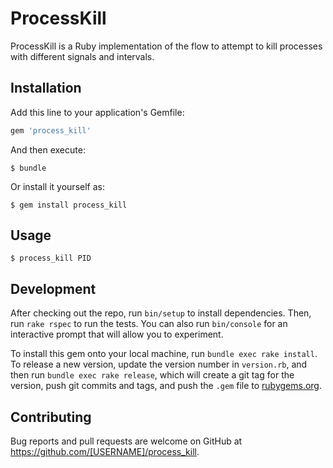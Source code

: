 # ProcessKill

ProcessKill is a Ruby implementation of the flow to attempt to kill processes with different signals and intervals.

## Installation

Add this line to your application's Gemfile:

```ruby
gem 'process_kill'
```

And then execute:

    $ bundle

Or install it yourself as:

    $ gem install process_kill

## Usage

    $ process_kill PID

## Development

After checking out the repo, run `bin/setup` to install dependencies. Then, run `rake rspec` to run the tests. You can also run `bin/console` for an interactive prompt that will allow you to experiment.

To install this gem onto your local machine, run `bundle exec rake install`. To release a new version, update the version number in `version.rb`, and then run `bundle exec rake release`, which will create a git tag for the version, push git commits and tags, and push the `.gem` file to [rubygems.org](https://rubygems.org).

## Contributing

Bug reports and pull requests are welcome on GitHub at https://github.com/[USERNAME]/process_kill.

